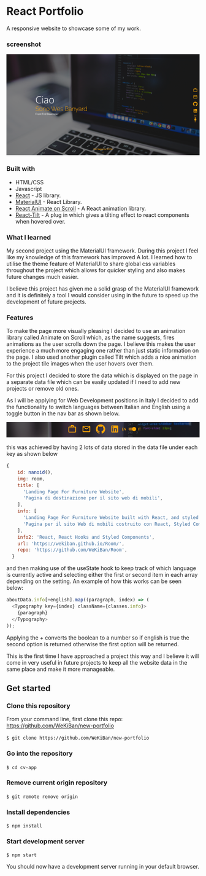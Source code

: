 # React Portfolio

A responsive website to showcase some of my work.

### screenshot

![](src/images/heroScreenshot.png)

### Built with

- HTML/CSS
- Javascript
- [React](https://reactjs.org/) - JS library.
- [MaterialUI](https://mui.com/) - React Library.
- [React Animate on Scroll](https://www.npmjs.com/package/react-animate-on-scroll) - A React animation library.
- [React-Tilt](https://www.npmjs.com/package/react-tilt) - A plug in which gives a tilting effect to react components when hovered over.

### What I learned

My second project using the MaterialUI framework. During this project I feel like my knowledge of this framework has improved A lot. I learned how to utilise the theme feature of MaterialUI to share global css variables throughout the project which allows for quicker styling and also makes future changes much easier.

I believe this project has given me a solid grasp of the MaterialUI framework and it is definitely a tool I would consider using in the future to speed up the development of future projects.

### Features

To make the page more visually pleasing I decided to use an animation library called Animate on Scroll which, as the name suggests, fires animations as the user scrolls down the page. I believe this makes the user experience a much more engaging one rather than just static information on the page. I also used another plugin called Tilt which adds a nice animation to the project tile images when the user hovers over them.

For this project I decided to store the data which is displayed on the page in a separate data file which can be easily updated if I need to add new projects or remove old ones.

As I will be applying for Web Development positions in Italy I decided to add the functionality to switch languages between Italian and English using a toggle button in the nav bar as shown below.

![](src/images/toggleScreenshot.png)

this was achieved by having 2 lots of data stored in the data file under each key as shown below

```javascript
{
    id: nanoid(),
    img: room,
    title: [
      'Landing Page For Furniture Website',
      'Pagina di destinazione per il sito web di mobili',
    ],
    info: [
      'Landing Page For Furniture Website built with React, and styled components and  React Hooks',
      'Pagina per il sito Web di mobili costruito con React, Styled Components e React Hooks',
    ],
    info2: 'React, React Hooks and Styled Components',
    url: 'https://wekiban.github.io/Room/',
    repo: 'https://github.com/WeKiBan/Room',
  }
```

and then making use of the useState hook to keep track of which language is currently active and selecting either the first or second item in each array depending on the setting. An example of how this works can be seen below:

```javascript
aboutData.info[+english].map((paragraph, index) => (
  <Typography key={index} className={classes.info}>
    {paragraph}
  </Typography>
));
```

Applying the + converts the boolean to a number so if english is true the second option is returned otherwise the first option will be returned.

This is the first time I have approached a project this way and I believe it will come in very useful in future projects to keep all the website data in the same place and make it more manageable.

## Get started

### Clone this repository

From your command line, first clone this repo: https://github.com/WeKiBan/new-portfolio

`$ git clone https://github.com/WeKiBan/new-portfolio`

### Go into the repository

`$ cd cv-app`

### Remove current origin repository

`$ git remote remove origin`

### Install dependencies

`$ npm install`

### Start development server

`$ npm start`

You should now have a development server running in your default browser.

```

```
